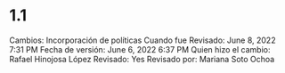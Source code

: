 # 1.1

Cambios: Incorporación de políticas
Cuando fue Revisado: June 8, 2022 7:31 PM
Fecha de  versión: June 6, 2022 6:37 PM
Quien hizo el cambio: Rafael Hinojosa López
Revisado: Yes
Revisado por: Mariana Soto Ochoa